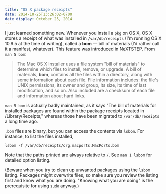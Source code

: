 ```yaml
---
title: "OS X package receipts"
date: 2014-10-25T13:26:02-0700
date_display: October 25, 2014
---
```


I just learned something new. Whenever you install a `pkg` on OS X, OS X stores a receipt of what was installed in `/var/db/receipts` (I'm running OS X 10.9.5 at the time of writing), called a **bom** — bill of materials (I’d rather call it a manifest, whatever). This feature was introduced in NeXTSTEP. From `man 5 bom`:

> The Mac OS X Installer uses a file system "bill of materials" to determine which files to install, remove, or upgrade. A bill of materials, **bom**, contains all the files within a directory, along with some information about each file. File information includes: the file's UNIX permissions, its owner and group, its size, its time of last modification, and so on.  Also included are a checksum of each file and information about hard links.

`man 5 bom` is actually badly maintained, as it says "The bill of materials for installed packages are found within the package receipts located in /Library/Receipts," whereas those have been migrated to `/var/db/receipts` a long time ago.

`.bom` files are binary, but you can access the contents via `lsbom`. For instance, to list the files installed,

    lsbom -f /var/db/receipts/org.macports.MacPorts.bom

Note that the paths printed are always relative to `/`. See `man 1 lsbom` for detailed option listing.

(Beware when you try to clean up unwanted packages using the `lsbom` listing. Packages might overwrite files, so make sure you review the listing first and know what you are doing. "Knowing what you are doing" is the prerequisite for using `sudo` anyway.)
